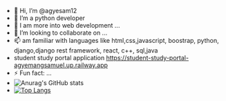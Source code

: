 - 👋 Hi, I’m @agyesam12
- 👀 I’m a python developer
- 🌱 I am more into web development ...
- 💞️ I’m looking to collaborate on ...
- 📫 am familiar with languages like html,css,javascript, boostrap, python, django,django rest framework, react, c++, sql,java
-  student study portal application https://student-study-portal-agyemangsamuel.up.railway.app
- ⚡ Fun fact: ...
- ![Anurag's GitHub stats](https://github-readme-stats.vercel.app/api?username=agyesam12&show_icons=true&theme=radical)
- [![Top Langs](https://github-readme-stats.vercel.app/api/top-langs/?username=agyesam12)](https://github.com/agyesam12/github-readme-stats)

<!---
agyesam12/agyesam12 is a ✨ special ✨ repository because its `README.md` (this file) appears on your GitHub profile.
You can click the Preview link to take a look at your changes.
--->
